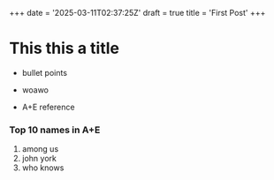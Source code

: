 +++
date = '2025-03-11T02:37:25Z'
draft = true
title = 'First Post'
+++

# This this a title


- bullet points

- woawo

- A+E reference

### Top 10 names in A+E

1. among us
2. john york
3. who knows
